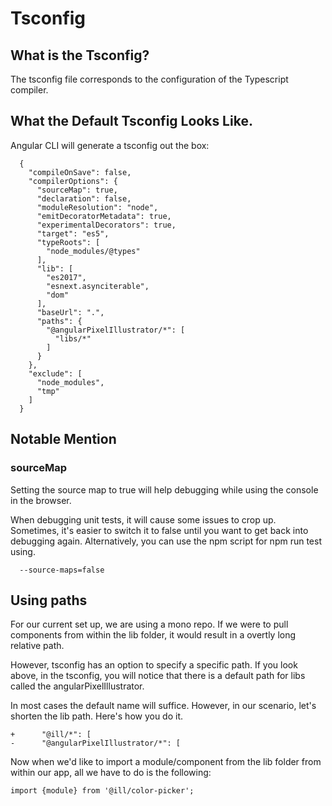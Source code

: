  Tsconfig 
=========

 What is the Tsconfig? 
----------------------

The tsconfig file corresponds to the configuration of the Typescript
compiler.

 What the Default Tsconfig Looks Like. 
--------------------------------------

Angular CLI will generate a tsconfig out the box:

      {
        "compileOnSave": false,
        "compilerOptions": {
          "sourceMap": true,
          "declaration": false,
          "moduleResolution": "node",
          "emitDecoratorMetadata": true,
          "experimentalDecorators": true,
          "target": "es5",
          "typeRoots": [
            "node_modules/@types"
          ],
          "lib": [
            "es2017",
            "esnext.asynciterable",
            "dom"
          ],
          "baseUrl": ".",
          "paths": {
            "@angularPixelIllustrator/*": [
              "libs/*"
            ]
          }
        },
        "exclude": [
          "node_modules",
          "tmp"
        ]
      }

 Notable Mention 
----------------

###  sourceMap 

Setting the source map to true will help debugging while using the
console in the browser.

When debugging unit tests, it will cause some issues to crop up.
Sometimes, it's easier to switch it to false until you want to get back
into debugging again. Alternatively, you can use the npm script for npm
run test using.

      --source-maps=false

 Using paths 
------------

For our current set up, we are using a mono repo. If we were to pull
components from within the lib folder, it would result in a overtly long
relative path.

However, tsconfig has an option to specify a specific path. If you look
above, in the tsconfig, you will notice that there is a default path for
libs called the angularPixelIllustrator.

In most cases the default name will suffice. However, in our scenario,
let's shorten the lib path. Here's how you do it.

    +      "@ill/*": [
    -      "@angularPixelIllustrator/*": [

Now when we'd like to import a module/component from the lib folder from
within our app, all we have to do is the following:

    import {module} from '@ill/color-picker';
